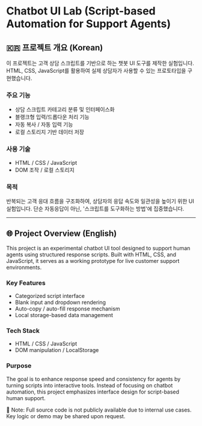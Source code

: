 # Chatbot UI Lab (Script-based Automation for Support Agents)

## 🇰🇷 프로젝트 개요 (Korean)
이 프로젝트는 고객 상담 스크립트를 기반으로 하는 챗봇 UI 도구를 제작한 실험입니다.
HTML, CSS, JavaScript를 활용하여 실제 상담자가 사용할 수 있는 프로토타입을 구현했습니다.

### 주요 기능
- 상담 스크립트 카테고리 분류 및 인터페이스화
- 블랭크형 입력/드롭다운 처리 기능
- 자동 복사 / 자동 입력 기능
- 로컬 스토리지 기반 데이터 저장

### 사용 기술
- HTML / CSS / JavaScript
- DOM 조작 / 로컬 스토리지

### 목적
반복되는 고객 응대 흐름을 구조화하여, 상담자의 응답 속도와 일관성을 높이기 위한 UI 실험입니다.
단순 자동응답이 아닌, '스크립트를 도구화하는 방법'에 집중했습니다.

---

## 🌐 Project Overview (English)
This project is an experimental chatbot UI tool designed to support human agents using structured response scripts.
Built with HTML, CSS, and JavaScript, it serves as a working prototype for live customer support environments.

### Key Features
- Categorized script interface
- Blank input and dropdown rendering
- Auto-copy / auto-fill response mechanism
- Local storage-based data management

### Tech Stack
- HTML / CSS / JavaScript
- DOM manipulation / LocalStorage

### Purpose
The goal is to enhance response speed and consistency for agents by turning scripts into interactive tools.
Instead of focusing on chatbot automation, this project emphasizes interface design for script-based human support.

📌 Note: Full source code is not publicly available due to internal use cases.  
Key logic or demo may be shared upon request.
